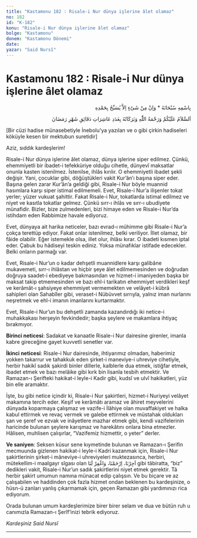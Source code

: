 ```yaml
---
title: "Kastamonu 182 : Risale-i Nur dünya işlerine âlet olamaz"
no: 182
id: "K-182"
konu: "Risale-i Nur dünya işlerine âlet olamaz"
bolge: "Kastamonu"
donem: "Kastamonu Dönemi"
date: 
yazar: "Said Nursî"
---
```


# Kastamonu 182 : Risale-i Nur dünya işlerine âlet olamaz

<p class="arabic" dir="rtl" title="Meal: “Subhân Allah’ın adıyla” * “Hiçbir şey yoktur ki O'nu hamd ile tesbih etmesin” [İsrâ 17:44]">بِاسْمِهِ سُبْحَانَهُ * وَاِنْ مِنْ شَىْءٍ اِلاَّ يُسَبِّحُ بِحَمْدِهِ</p>

<p class="arabic" dir="rtl" title="Meal: “Ramazan ayının dakikalarının âşireleri adedince Allah’ın selâmı, rahmeti ve bereketleri üzerinize olsun.”">اَلسَّلاَمُ عَلَيْكُمْ وَرَحْمَةُ اللّٰهِ وَبَرَكَاتُهُ بِعَدَدِ عَاشِرَاتِ دَقَائِقِ شَهْرِ رَمَضَانَ</p>

<p class="takdim">[Bir cüzi hadise münasebetiyle İnebolu'ya yazılan ve o gibi çirkin hadiseleri köküyle kesen bir mektubun suretidir]</p>

Aziz, sıddık kardeşlerim!

Risale-i Nur dünya işlerine âlet olamaz, dünya işlerine siper edilmez. Çünkü, ehemmiyetli bir ibadet-i tefekküriye olduğu cihetle, dünyevî maksatlar onunla kasten istenilmez. İstenilse, ihlâs kırılır. O ehemmiyetli ibadet şekli değişir. Yani, çocuklar gibi, döğüştükleri vakit Kur’ân’ı başına siper eder. Başına gelen zarar Kur’ân’a geldiği gibi, Risale-i Nur böyle muannid hasımlara karşı siper istimal edilmemeli. Evet, Risale-i Nur’a ilişenler tokat yerler; yüzer vukuat şahittir. Fakat Risale-i Nur, tokatlarda istimal edilmez ve niyet ve kasıtla tokatlar gelmez. Çünkü sırr-ı ihlâs ve sırr-ı ubudiyete münafidir. Bizler, bize zulmedenleri, bizi himaye eden ve Risale-i Nur’da istihdam eden Rabbimize havale ediyoruz.

Evet, dünyaya ait harika neticeler, bazı evrad-ı mühimme gibi Risale-i Nur’a çokça terettüp ediyor. Fakat onlar istenilmez, belki veriliyor. İllet olamaz, bir fâide olabilir. Eğer istemekle olsa, illet olur, ihlâsı kırar. O ibadeti kısmen iptal eder. Çabuk bu hâdiseyi teskin ediniz. Yoksa münafıklar istifade edecekler. Belki onların parmağı var.

Evet, Risale-i Nur’un o kadar dehşetli muannidlere karşı galibâne mukavemeti, sırr-ı ihlâstan ve hiçbir şeye âlet edilmemesinden ve doğrudan doğruya saadet-i ebediyeye bakmasından ve hizmet-i imaniyeden başka bir maksat takip etmemesinden ve bazı ehl-i tarikatın ehemmiyet verdikleri keşf ve kerâmât-ı şahsiyeye ehemmiyet vermemekten ve velâyet-i kübrâ sahipleri olan Sahabîler gibi, veraset-i Nübüvvet sırrıyla, yalnız iman nurlarını neşretmek ve ehl-i imanın imanlarını kurtarmaktır.

Evet, Risale-i Nur’un bu dehşetli zamanda kazandırdığı iki netice-i muhakkakası herşeyin fevkindedir; başka şeylere ve makamlara ihtiyaç bırakmıyor.

**Birinci neticesi**: Sadakat ve kanaatle Risale-i Nur dairesine girenler, imanla kabre gireceğine gayet kuvvetli senetler var.

**İkinci neticesi**: Risale-i Nur dairesinde, ihtiyarımız olmadan, haberimiz yokken takarrur ve tahakkuk eden şirket-i maneviye-i uhreviye cihetiyle, herbir hakikî sadık şakirdi binler dillerle, kalblerle dua etmek, istiğfar etmek, ibadet etmek ve bazı melâike gibi kırk bin lisanla tesbih etmektir. Ve Ramazan-ı Şerifteki hakikat-i leyle-i Kadir gibi, kudsî ve ulvî hakikatleri, yüz bin elle aramaktır.

İşte, bu gibi netice içindir ki, Risale-i Nur şakirtleri, hizmet-i Nuriyeyi velâyet makamına tercih eder. Keşif ve kerâmâtı aramaz ve âhiret meyvelerini dünyada koparmaya çalışmaz ve vazife-i İlâhiye olan muvaffakiyet ve halka kabul ettirmek ve revaç vermek ve galebe ettirmek ve müstahak oldukları şan ve şeref ve ezvak ve inâyetlere mazhar etmek gibi, kendi vazifelerinin haricinde bulunan şeylere karışmaz ve harekâtını onlara bina etmezler. Hâlisen, muhlisen çalışırlar, “Vazifemiz hizmettir, o yeter” derler.

**Ve saniyen**: Seksen küsur sene kıymetinde bulunan ve Ramazan-ı Şerifin mecmuunda gizlenen hakikat-i leyle-i Kadri kazanmak için, Risale-i Nur şakirtlerinin şirket-i mâneviye-i uhreviyeleri muktezasınca, herbiri, mütekellim-i maalgayr sîgası olan <span class="arabic" dir="rtl" title="Meal: “Bizi koru, bize merhamet et, bizi bağışla.”">اَجِرْنَا، اِرْحَمْنَا، وَاغْفِرْ لَنَا</span> gibi tâbiratta, “biz” dedikleri vakit, Risale-i Nur’un sadık şakirtlerini niyet etmek gerektir. Tâ herbir şakirt umumun namına münacat edip çalışsın. Ve bu biçare ve az çalışabilen ve haddinden çok fazla hizmet ondan beklenen bu kardeşinize, o hüsn-ü zanları yanlış çıkarmamak için, geçen Ramazan gibi yardımınızı rica ediyorum.

Orada bulunan umum kardeşlerimize birer birer selam ve dua ve bütün ruh u canımızla Ramazan-ı Şerîf’inizi tebrik ediyoruz.

*Kardeşiniz*
*Said Nursî*

***
